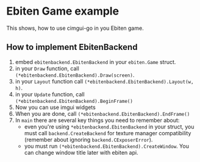 # Ebiten Game example

This shows, how to use cimgui-go in you Ebiten game.

## How to implement EbitenBackend

1. embed `ebitenbackend.EbitenBackend` in your `ebiten.Game` struct.
2. in your `Draw` function, call `(*ebitenbackend.EbitenBackend).Draw(screen)`.
3. in your `Layout` function call `(*ebitenbackend.EbitenBackend).Layout(w, h)`.
4. in your `Update` function, call `(*ebitenbackend.EbitenBackend).BeginFrame()`
5. Now you can use imgui widgets
6. When you are done, call `(*ebitenbackend.EbitenBackend).EndFrame()`
7. In `main` there are several key things you need to remember about:
    - even you're using `*ebitenbackend.EbitenBackend` in your struct, you must call `backend.CreateBackend` for texture manager compatibility (remember about ignoring `backend.CExposerError`).
    - you must run `(*ebitenbackend.EbitenBackend).CreateWindow`. You can change window title later with ebiten api.

